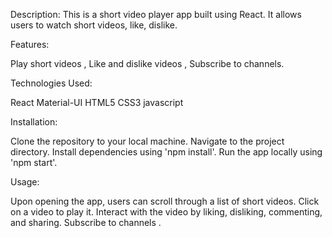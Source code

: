 Description:
This is a short video player app built using React. It allows users to watch short videos, like, dislike.


Features:

Play short videos ,
Like and dislike videos ,
Subscribe to channels.


Technologies Used:

React 
Material-UI
HTML5
CSS3
javascript


Installation: 

Clone the repository to your local machine.
Navigate to the project directory.
Install dependencies using 'npm install'.
Run the app locally using 'npm start'.


Usage:

Upon opening the app, users can scroll through a list of short videos.
Click on a video to play it.
Interact with the video by liking, disliking, commenting, and sharing.
Subscribe to channels .

